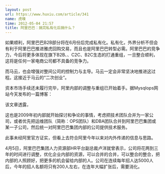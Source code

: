 ```yaml
---
layout: post
url: https://www.huxiu.com/article/341
name: 虎嗅
time: 2012-05-04 21:57
title: 阿里巴巴：搞完私有化后搞什么？
---
```

如果顺利，阿里巴巴B2B部分将在6月份后完成私有化。私有化，外界分析不但会有利于阿里巴巴推进雅虎回购交易，而且也是阿里巴巴转型必需。阿里巴巴的竞争力，今后将更多体现在旗下B2B、、C2C、B2C生态的打通重组，一旦整合顺利，这将是任何一家电商公司都不具备的竞争力。

而马云，也会增强对整间公司的控制力与主导。马云一定会非常坚决地推进这过程。这接近于马云的“二次创业”。

资本市场手续还未履行完毕，阿里内部的调整与重组已开始着手。据Mysqlops网站今天发布的一篇博客：

该文章透露，

这也是2009年初内部就开始探讨和争论的事情，考虑把技术团队合并为一家公司，或者优先把运维团队（简称：OPS团队）和DBA团队合并到阿里巴巴集团或某一子公司，然后统一对阿里巴巴集团内部的公司提供技术服务。

此事未经阿里官方证实，但看上去符合阿里今年以来对内外传递的信息与思路。

4月5日，阿里巴巴集团人力资源部HR平台副总裁卢洋就曾表示，公司将花两到三年的时间进行调整，优化企业内部的资源，可以合并的合并，可以整合的整合，把内部的人照顾好，把更多的机会留给内部的人。公司在连续每年招人达5000人后，今年的招人名额将只有200人左右，在连年大幅扩张后，需要消化。

